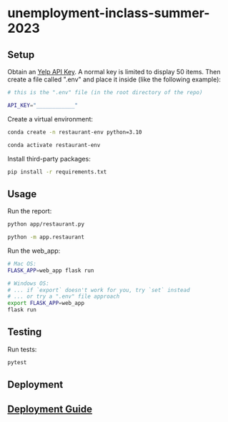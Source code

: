 # unemployment-inclass-summer-2023


## Setup

Obtain an [Yelp API Key](https://www.yelp.com/developers/v3/manage_app). A normal key is limited to display 50 items. Then create a file called ".env" and place it inside (like the following example):
```sh
# this is the ".env" file (in the root directory of the repo)

API_KEY="____________"
```



Create a virtual environment:
```sh
conda create -n restaurant-env python=3.10
```

```sh
conda activate restaurant-env
```

Install third-party packages:

```sh
pip install -r requirements.txt
```

## Usage

Run the report:

```sh
python app/restaurant.py

python -m app.restaurant
```


Run the web_app:
```sh
# Mac OS:
FLASK_APP=web_app flask run

# Windows OS:
# ... if `export` doesn't work for you, try `set` instead
# ... or try a ".env" file approach
export FLASK_APP=web_app
flask run
```


## Testing

Run tests:

```sh
pytest
```


## Deployment

## [Deployment Guide](/DEPLOYING.md)
